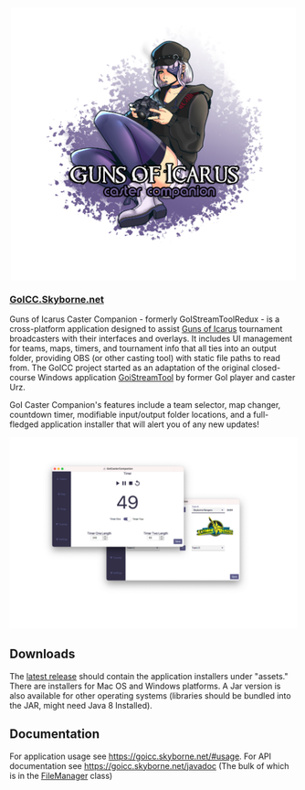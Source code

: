 <p align="center">
  <img src="docs/splash.png" alt="drawing" width="500" align="center"/>
</p>

### [GoICC.Skyborne.net](https://goicc.skyborne.net)
Guns of Icarus Caster Companion - formerly GoIStreamToolRedux - is a cross-platform application designed to assist [Guns of Icarus](https://gunsoficarus.com/) tournament broadcasters with their interfaces and overlays. It includes UI management for teams, maps, timers, and tournament info that all ties into an output folder, providing OBS (or other casting tool) with static file paths to read from. The GoICC project started as an adaptation of the original closed-course Windows application [GoiStreamTool](https://urzlab.com/goistreamtool/) by former GoI player and caster Urz.

GoI Caster Companion's features include a team selector, map changer, countdown timer, modifiable input/output folder locations, and a full-fledged application installer that will alert you of any new updates!

![GoI Caster Companion Screenshots](docs/img/screenshot_overlain.png)
## Downloads
The [latest release](https://github.com/RVRX/GoICasterCompanion/releases/latest) should contain the application installers under "assets." There are installers for Mac OS and Windows platforms.
A Jar version is also available for other operating systems (libraries should be bundled into the JAR, might need Java 8 Installed).

## Documentation
For application usage see https://goicc.skyborne.net/#usage. For API documentation see https://goicc.skyborne.net/javadoc (The bulk of which is in the [FileManager](https://goicc.skyborne.net/javadoc/goistreamtoolredux/algorithm/FileManager) class)
